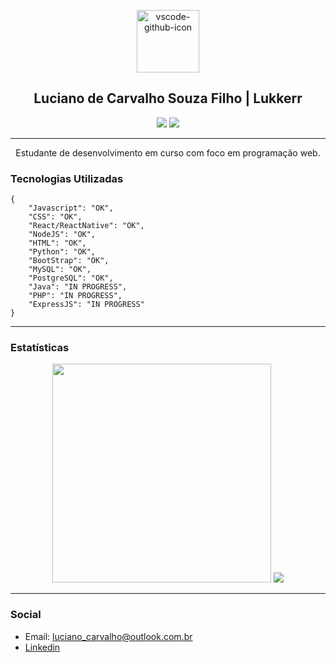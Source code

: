 <p align="center">
  <img src="https://vscode.github.com/assets/img/github-vscode-icon.svg" alt="vscode-github-icon" style="margin: auto" width="100px"></img>
  <h2 align="center">Luciano de Carvalho Souza Filho | Lukkerr</h2>
  <p align="center">
    <img src="https://img.shields.io/github/followers/lukkerr?style=social">
    <img src="https://img.shields.io/github/stars/lukkerr?style=social">
  </p>
  <hr>
  <p align="center">Estudante de desenvolvimento em curso com foco em programação web.</p>
</p>

### Tecnologias Utilizadas

```
{
    "Javascript": "OK",
    "CSS": "OK",
    "React/ReactNative": "OK",
    "NodeJS": "OK",
    "HTML": "OK",
    "Python": "OK",
    "BootStrap": "OK",
    "MySQL": "OK",
    "PostgreSQL": "OK",
    "Java": "IN PROGRESS",
    "PHP": "IN PROGRESS",
    "ExpressJS": "IN PROGRESS"
}
```
<hr>

### Estatísticas
<p align="center">
  <img width="350px" src="https://github-readme-stats.vercel.app/api?username=lukkerr&count_private=true&show_icons=true&theme=dark"><img>
  <img src="https://github-readme-stats.vercel.app/api/top-langs/?username=lukkerr&layout=compact&count_private=true&theme=dark"></img>
</p>

<hr>

### Social

- Email: [luciano_carvalho@outlook.com.br](mailto:luciano_carvalho@outlook.com.br)
- [Linkedin](https://www.linkedin.com/in/lucianocarvalhof)

